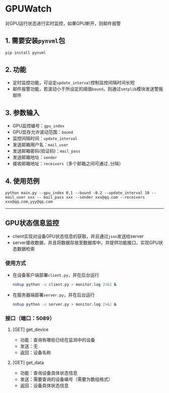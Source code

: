 <!--
 * @Author: wuwenbo
 * @Date: 2021-12-10 21:37:43
 * @LastEditTime: 2021-12-10 21:52:12
 * @FilePath: /GPUWatch/README.md
-->
# GPUWatch
对GPU运行状态进行实时监控，如果GPU断开，则邮件报警
## 1. 需要安装`pynvml`包
```python
pip install pynvml
```
## 2. 功能
- 定时监控功能，可设定`update_interval`控制监控间隔时间长短
- 邮件报警功能，若波动小于所设定的阈值`bound`，则通过`smtplib`模块发送警报邮件
## 3. 参数输入
- GPU监控编号：`gpu_index`
- GPU显存允许波动范围：`bound`
- 监控间隔时间：`update_interval`
- 发送邮箱用户名：`mail_user`
- 发送邮箱密码(验证码)：`mail_pass`
- 发送邮箱地址：`sender`
- 接收邮箱地址：`receivers`（多个邮箱之间可通过`,`分隔）
## 4. 使用范例
`python main.py --gpu_index 0,1 --bound -0.2 --update_interval 10 --mail_user xxx -- mail_pass xxx --sender xxx@qq.com --receivers xxx@qq.com,yyy@qq.com`

---

## GPU状态信息监控
- client实现对设备GPU状态信息的获取，并且通过`json`发送给server
- server接收数据，并且将数据存放至数据库中，并提供功能接口，实现GPU状态数据检索

### 使用方式
- 在设备客户端部署`client.py`，并在后台运行

  ```bash
  nohup python -u client.py > monitor.log 2>&1 &
  ```

- 在服务器端部署`server.py`，并在后台运行

  ```bash
  nohup python -u server.py > monitor.log 2>&1 &
  ```

### 接口（端口：5089）
1. [GET] get_device
   - 功能：查询有哪些已经在监测中的设备
   - 发送：无
   - 返回：设备名称

2. [GET] get_data
   - 功能：查询设备具体状态信息
   - 发送：需要查询的设备编号（需要为数组格式）
   - 返回：设备具体状态信息
